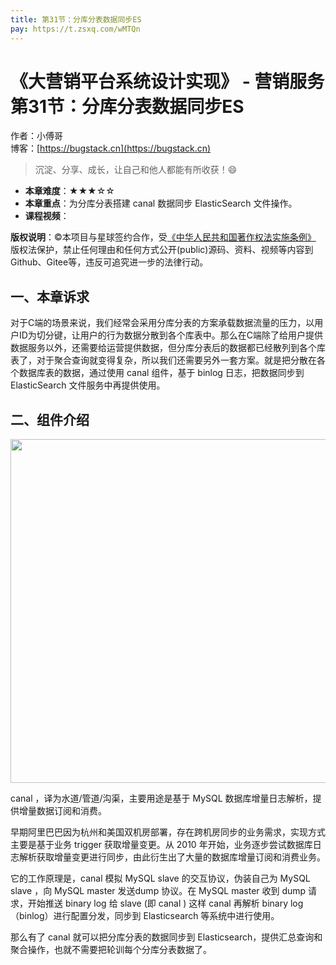 ```yaml
---
title: 第31节：分库分表数据同步ES
pay: https://t.zsxq.com/wMTQn
---
```


# 《大营销平台系统设计实现》 - 营销服务 第31节：分库分表数据同步ES

作者：小傅哥
<br/>博客：[https://bugstack.cn](https://bugstack.cn)

>沉淀、分享、成长，让自己和他人都能有所收获！😄

- **本章难度**：★★★☆☆
- **本章重点**：为分库分表搭建 canal 数据同步 ElasticSearch 文件操作。
- **课程视频**：[]()

**版权说明**：©本项目与星球签约合作，受[《中华人民共和国著作权法实施条例》](http://www.gov.cn/zhengce/2020-12/26/content_5573623.htm) 版权法保护，禁止任何理由和任何方式公开(public)源码、资料、视频等内容到Github、Gitee等，违反可追究进一步的法律行动。

## 一、本章诉求

对于C端的场景来说，我们经常会采用分库分表的方案承载数据流量的压力，以用户ID为切分键，让用户的行为数据分散到各个库表中。那么在C端除了给用户提供数据服务以外，还需要给运营提供数据，但分库分表后的数据都已经散列到各个库表了，对于聚合查询就变得复杂，所以我们还需要另外一套方案。就是把分散在各个数据库表的数据，通过使用 canal 组件，基于 binlog 日志，把数据同步到 ElasticSearch 文件服务中再提供使用。

## 二、组件介绍

<div align="center">
    <img src="https://bugstack.cn/images/article/project/big-market/big-market-44-01.png" width="550px">
</div>

canal ，译为水道/管道/沟渠，主要用途是基于 MySQL 数据库增量日志解析，提供增量数据订阅和消费。

早期阿里巴巴因为杭州和美国双机房部署，存在跨机房同步的业务需求，实现方式主要是基于业务 trigger 获取增量变更。从 2010 年开始，业务逐步尝试数据库日志解析获取增量变更进行同步，由此衍生出了大量的数据库增量订阅和消费业务。

它的工作原理是，canal 模拟 MySQL slave 的交互协议，伪装自己为 MySQL slave ，向 MySQL master 发送dump 协议。在 MySQL master 收到 dump 请求，开始推送 binary log 给 slave (即 canal ) 这样 canal 再解析 binary log （binlog）进行配置分发，同步到 Elasticsearch 等系统中进行使用。

那么有了 canal 就可以把分库分表的数据同步到 Elasticsearch，提供汇总查询和聚合操作，也就不需要把轮训每个分库分表数据了。
